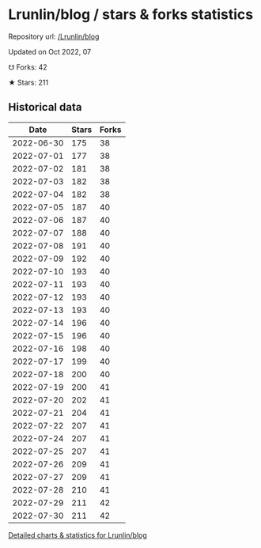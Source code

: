 # Lrunlin/blog / stars & forks statistics

Repository url: [/Lrunlin/blog](https://github.com/Lrunlin/blog)

Updated on Oct 2022, 07

☋ Forks: 42

★ Stars: 211

## Historical data
| Date | Stars | Forks |
|------|-------|-------|
| 2022-06-30 | 175 | 38 | 
| 2022-07-01 | 177 | 38 | 
| 2022-07-02 | 181 | 38 | 
| 2022-07-03 | 182 | 38 | 
| 2022-07-04 | 182 | 38 | 
| 2022-07-05 | 187 | 40 | 
| 2022-07-06 | 187 | 40 | 
| 2022-07-07 | 188 | 40 | 
| 2022-07-08 | 191 | 40 | 
| 2022-07-09 | 192 | 40 | 
| 2022-07-10 | 193 | 40 | 
| 2022-07-11 | 193 | 40 | 
| 2022-07-12 | 193 | 40 | 
| 2022-07-13 | 193 | 40 | 
| 2022-07-14 | 196 | 40 | 
| 2022-07-15 | 196 | 40 | 
| 2022-07-16 | 198 | 40 | 
| 2022-07-17 | 199 | 40 | 
| 2022-07-18 | 200 | 40 | 
| 2022-07-19 | 200 | 41 | 
| 2022-07-20 | 202 | 41 | 
| 2022-07-21 | 204 | 41 | 
| 2022-07-22 | 207 | 41 | 
| 2022-07-24 | 207 | 41 | 
| 2022-07-25 | 207 | 41 | 
| 2022-07-26 | 209 | 41 | 
| 2022-07-27 | 209 | 41 | 
| 2022-07-28 | 210 | 41 | 
| 2022-07-29 | 211 | 42 | 
| 2022-07-30 | 211 | 42 | 


[Detailed charts & statistics for Lrunlin/blog](https://reviewgithub.com/rep/Lrunlin/blog)
